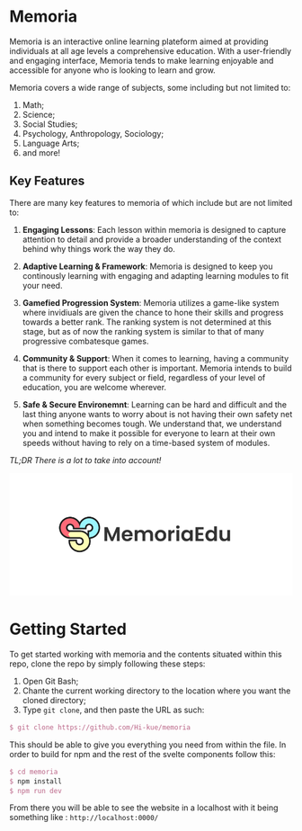 # Memoria

Memoria is an interactive online learning plateform aimed at providing individuals at all age levels a comprehensive education. With a user-friendly and engaging interface, Memoria tends to make learning enjoyable and accessible for anyone who is looking to learn and grow. 

Memoria covers a wide range of subjects, some including but not limited to:
1. Math;
2. Science;
3. Social Studies;
4. Psychology, Anthropology, Sociology;
5. Language Arts;
6. and more!

## Key Features
There are many key features to memoria of which include but are not limited to:
1. **Engaging Lessons**: Each lesson within memoria is designed to capture attention to detail and provide a broader understanding of the context behind why things work the way they do.
   
2. **Adaptive Learning & Framework**: Memoria is designed to keep you continously learning with engaging and adapting learning modules to fit your need. 
   
3. **Gamefied Progression System**: Memoria utilizes a game-like system where invidiuals are given the chance to hone their skills and progress towards a better rank. The ranking system is not determined at this stage, but as of now the ranking system is similar to that of many progressive combatesque games.
   
4. **Community & Support**: When it comes to learning, having a community that is there to support each other is important. Memoria intends to build a community for every subject or field, regardless of your level of education, you are welcome wherever.
   
5. **Safe & Secure Environemnt**: Learning can be hard and difficult and the last thing anyone wants to worry about is not having their own safety net when something becomes tough. We understand that, we understand you and intend to make it possible for everyone to learn at their own speeds without having to rely on a time-based system of modules.

*TL;DR There is a lot to take into account!*

<p align="center">
    <img width="600" src="./src/assets/Markdown.png" alt="memoria-markdown">
</p>

# Getting Started

To get started working with memoria and the contents situated within this repo, clone the repo by simply following these steps:
1. Open Git Bash;
2. Chante the current working directory to the location where you want the cloned directory;
3. Type `git clone`, and then paste the URL as such:
```tex
$ git clone https://github.com/Hi-kue/memoria
```

This should be able to give you everything you need from within the file. In order to build for npm and the rest of the svelte components follow this:
```tex
$ cd memoria
$ npm install
$ npm run dev
```

From there you will be able to see the website in a localhost with it being something like : `http://localhost:0000/`
